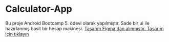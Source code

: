 # Calculator-App
Bu proje Android Bootcamp 5. ödevi olarak yapılmıştır.
Sade bir ui ile hazırlanmış basit bir hesap makinesi.
[Tasarım Figma'dan alınmıştır. Tasarım için tıklayın]([https://www.figma.com/file/nkSDsvUcboNrqJD9GfrLGm/Responsive-Calculator-App-(Community)?type=design&node-id=0-1&mode=design](https://www.figma.com/file/nkSDsvUcboNrqJD9GfrLGm/Responsive-Calculator-App-(Community)?type=design&node-id=0-1&mode=design&t=sN5Jsvn1owmOzs3j-0)https://www.figma.com/file/nkSDsvUcboNrqJD9GfrLGm/Responsive-Calculator-App-(Community)?type=design&node-id=0-1&mode=design&t=sN5Jsvn1owmOzs3j-0)
